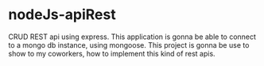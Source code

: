 # nodeJs-apiRest

CRUD REST api using express. This application is gonna be able to connect to a mongo db instance, using mongoose. 
This project is gonna be use to show to my coworkers, how to implement this kind of rest apis.

